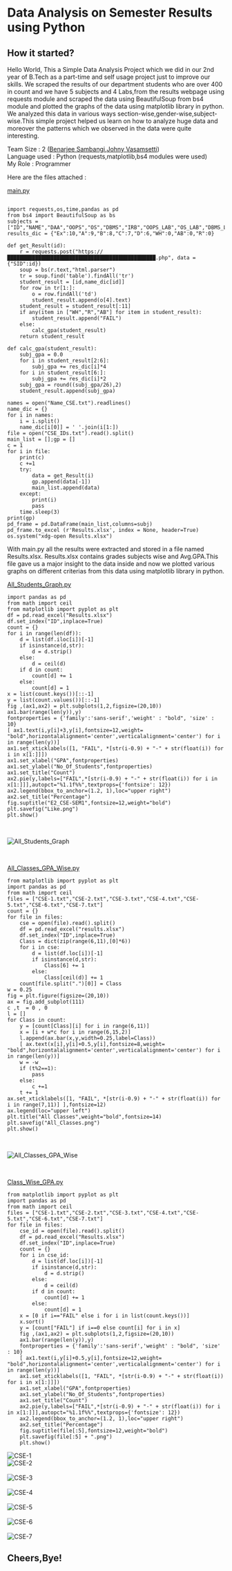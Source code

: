 # Data Analysis on Semester Results using Python

## How it started?
Hello World,
This a Simple Data Analysis Project which we did in our 2nd year of B.Tech as a part-time and self usage project just to improve our skills.
We scraped the results of our department students who are over 400 in count and we have 5 subjects and 4 Labs,from the results webpage using requests module and scraped the data using BeautifulSoup from bs4 module and plotted the graphs of the data using matplotlib library in python. We analyzed this data in various ways section-wise,gender-wise,subject-wise.This simple project helped us learn on how to analyze huge data and moreover the patterns which we observed in the data were quite interesting.

Team Size : 2 (<a href="github.com/X0r_D3v1L">Benarjee Sambangi</a>,<a href="https://github.com/S0m3-th1ng">Johny Vasamsetti</a>)
<br>
Language used : Python (requests,matplotlib,bs4 modules were used)
<br>
My Role : Programmer

Here are the files attached :

<a href="https://github.com/X0rD3v1L/Projects/blob/master/Data%20Analysis%20on%20Semester%20Results%20using%20Python/scripts/main.py">main.py</a>

```python3

import requests,os,time,pandas as pd
from bs4 import BeautifulSoup as bs
subjects = ["ID","NAME","DAA","OOPS","OS","DBMS","IRB","OOPS_LAB","OS_LAB","DBMS_LAB","ENG_LAB","GPA"]
results_dic = {"Ex":10,"A":9,"B":8,"C":7,"D":6,"WH":0,"AB":0,"R":0}

def get_Result(id):
	r = requests.post("https://████████████████████████████████████████████████.php", data = {"SID":id})
	soup = bs(r.text,"html.parser")
	tr = soup.find('table').findAll('tr')
	student_result = [id,name_dic[id]]
	for row in tr[1:]:
		o = row.findAll('td')
		student_result.append(o[4].text)
	student_result = student_result[:11]
	if any(item in ["WH","R","AB"] for item in student_result):
		student_result.append("FAIL")
	else:
		calc_gpa(student_result)
	return student_result

def calc_gpa(student_result):
	subj_gpa = 0.0
	for i in student_result[2:6]:
		subj_gpa += res_dic[i]*4
	for i in student_result[6:]:
		subj_gpa += res_dic[i]*2
	subj_gpa = round((subj_gpa/26),2)
	student_result.append(subj_gpa)

names = open("Name_CSE.txt").readlines()
name_dic = {}
for i in names:
	i = i.split()
	name_dic[i[0]] = ' '.join(i[1:])
file = open("CSE_IDs.txt").read().split()
main_list = [];gp = []
c = 1
for i in file:
	print(c)
	c +=1
	try:
		data = get_Result(i)
		gp.append(data[-1])
		main_list.append(data)
	except:
		print(i)
		pass
	time.sleep(3)
print(gp)
pd_frame = pd.DataFrame(main_list,columns=subj)
pd_frame.to_excel (r'Results.xlsx', index = None, header=True)
os.system("xdg-open Results.xlsx")

```
With main.py all the results were extracted and stored in a file named Results.xlsx. Results.xlsx contains grades subjects wise and Avg.GPA.This file gave us a major insight to the data inside and now we plotted various graphs on different criterias from this data using matplotlib library in python.

<a href="https://github.com/X0rD3v1L/Projects/blob/master/Data%20Analysis%20on%20Semester%20Results%20using%20Python/scripts/All_Students_Graph.py">All_Students_Graph.py</a>

```python3
import pandas as pd
from math import ceil
from matplotlib import pyplot as plt
df = pd.read_excel("Results.xlsx")
df.set_index("ID",inplace=True)
count = {}
for i in range(len(df)):
	d = list(df.iloc[i])[-1]
	if isinstance(d,str):
		d = d.strip()
	else:
		d = ceil(d)
	if d in count:
		count[d] += 1
	else:
		count[d] = 1
x = list(count.keys())[::-1]
y = list(count.values())[::-1]
fig ,(ax1,ax2) = plt.subplots(1,2,figsize=(20,10))
ax1.bar(range(len(y)),y)
fontproperties = {'family':'sans-serif','weight' : "bold", 'size' : 10}
[ ax1.text(i,y[i]+3,y[i],fontsize=12,weight= "bold",horizontalalignment='center',verticalalignment='center') for i in range(len(y))]
ax1.set_xticklabels([1, "FAIL", *[str(i-0.9) + "-" + str(float(i)) for i in x[1:]]])
ax1.set_xlabel("GPA",fontproperties)
ax1.set_ylabel("No_Of_Students",fontproperties)
ax1.set_title("Count")
ax2.pie(y,labels=["FAIL",*[str(i-0.9) + "-" + str(float(i)) for i in x[1:]]],autopct="%1.1f%%",textprops={'fontsize': 12})
ax2.legend(bbox_to_anchor=(1.2, 1),loc="upper right")
ax2.set_title("Percentage")
fig.suptitle("E2_CSE-SEM1",fontsize=12,weight="bold")
plt.savefig("Like.png")
plt.show()
```
<br>

![All_Students_Graph](https://github.com/X0rD3v1L/Projects/blob/master/Data%20Analysis%20on%20Semester%20Results%20using%20Python/Graphs/All_Students_Graph.png)

<br>

<a href="https://github.com/X0rD3v1L/Projects/blob/master/Data%20Analysis%20on%20Semester%20Results%20using%20Python/scripts/All_Classes_GPA_Wise.py">All_Classes_GPA_Wise.py</a>

```python3
from matplotlib import pyplot as plt
import pandas as pd
from math import ceil
files = ["CSE-1.txt","CSE-2.txt","CSE-3.txt","CSE-4.txt","CSE-5.txt","CSE-6.txt","CSE-7.txt"]
count = {}
for file in files:
	cse = open(file).read().split()
	df = pd.read_excel("results.xlsx")
	df.set_index("ID",inplace=True)
	Class = dict(zip(range(6,11),[0]*6))
	for i in cse:
		d = list(df.loc[i])[-1]
		if isinstance(d,str):
			Class[6] += 1
		else:
			Class[ceil(d)] += 1
	count[file.split(".")[0]] = Class
w = 0.25
fig = plt.figure(figsize=(20,10))
ax = fig.add_subplot(111)
c ,t  = 0 , 0
l = []
for Class in count:
	y = [count[Class][i] for i in range(6,11)]
	x = [i + w*c for i in range(6,15,2)]
	l.append(ax.bar(x,y,width=0.25,label=Class))
	[ ax.text(x[i],y[i]+0.5,y[i],fontsize=8,weight= "bold",horizontalalignment='center',verticalalignment='center') for i in range(len(y))]
	w = -w
	if (t%2==1):
		pass
	else:
		c +=1
	t += 1
ax.set_xticklabels([1, "FAIL", *[str(i-0.9) + "-" + str(float(i)) for i in range(7,11)] ],fontsize=12)
ax.legend(loc="upper left")
plt.title("All Classes",weight="bold",fontsize=14)
plt.savefig("All_Classes.png")
plt.show()
```
<br>

![All_Classes_GPA_Wise](https://github.com/X0rD3v1L/Projects/blob/master/Data%20Analysis%20on%20Semester%20Results%20using%20Python/Graphs/All_Classes_GPA_Wise.png)

<br>

<a href="https://github.com/X0rD3v1L/Projects/blob/master/Data%20Analysis%20on%20Semester%20Results%20using%20Python/scripts/Class_Wise_GPA.py">Class_Wise_GPA.py</a>

```python3
from matplotlib import pyplot as plt
import pandas as pd
from math import ceil
files = ["CSE-1.txt","CSE-2.txt","CSE-3.txt","CSE-4.txt","CSE-5.txt","CSE-6.txt","CSE-7.txt"]
for file in files:
	cse_id = open(file).read().split()
	df = pd.read_excel("Results.xlsx")
	df.set_index("ID",inplace=True)
	count = {}
	for i in cse_id:
		d = list(df.loc[i])[-1]
		if isinstance(d,str):
			d = d.strip()
		else:
			d = ceil(d)
		if d in count:
			count[d] += 1
		else:
			count[d] = 1
	x = [0 if i=="FAIL" else i for i in list(count.keys())]
	x.sort()
	y = [count["FAIL"] if i==0 else count[i] for i in x]
	fig ,(ax1,ax2) = plt.subplots(1,2,figsize=(20,10))
	ax1.bar(range(len(y)),y)
	fontproperties = {'family':'sans-serif','weight' : "bold", 'size' : 10}
	[ ax1.text(i,y[i]+0.5,y[i],fontsize=12,weight= "bold",horizontalalignment='center',verticalalignment='center') for i in range(len(y))]
	ax1.set_xticklabels([1, "FAIL", *[str(i-0.9) + "-" + str(float(i)) for i in x[1:]]])
	ax1.set_xlabel("GPA",fontproperties)
	ax1.set_ylabel("No_Of_Students",fontproperties)
	ax1.set_title("Count")
	ax2.pie(y,labels=["FAIL",*[str(i-0.9) + "-" + str(float(i)) for i in x[1:]]],autopct="%1.1f%%",textprops={'fontsize': 12})
	ax2.legend(bbox_to_anchor=(1.2, 1),loc="upper right")
	ax2.set_title("Percentage")
	fig.suptitle(file[:5],fontsize=12,weight="bold")
	plt.savefig(file[:5] + ".png")
	plt.show()
```
![CSE-1](https://github.com/X0rD3v1L/Projects/blob/master/Data%20Analysis%20on%20Semester%20Results%20using%20Python/Graphs/CSE-1.png)
<br>
![CSE-2](https://github.com/X0rD3v1L/Projects/blob/master/Data%20Analysis%20on%20Semester%20Results%20using%20Python/Graphs/CSE-2.png)
<br>
<br>
![CSE-3](https://github.com/X0rD3v1L/Projects/blob/master/Data%20Analysis%20on%20Semester%20Results%20using%20Python/Graphs/CSE-3.png)
<br>
<br>
![CSE-4](https://github.com/X0rD3v1L/Projects/blob/master/Data%20Analysis%20on%20Semester%20Results%20using%20Python/Graphs/CSE-4.png)
<br>
<br>
![CSE-5](https://github.com/X0rD3v1L/Projects/blob/master/Data%20Analysis%20on%20Semester%20Results%20using%20Python/Graphs/CSE-5.png)
<br>
<br>
![CSE-6](https://github.com/X0rD3v1L/Projects/blob/master/Data%20Analysis%20on%20Semester%20Results%20using%20Python/Graphs/CSE-6.png)
<br>
<br>
![CSE-7](https://github.com/X0rD3v1L/Projects/blob/master/Data%20Analysis%20on%20Semester%20Results%20using%20Python/Graphs/CSE-7.png)
<br>

## Cheers,Bye!



